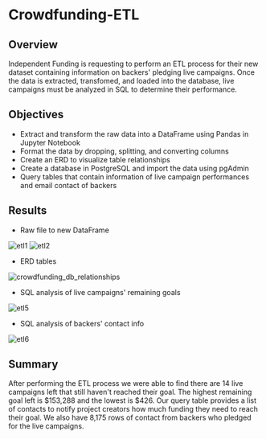 # Crowdfunding-ETL
## Overview
Independent Funding is requesting to perform an ETL process for their new dataset containing information on backers' pledging live campaigns. Once the data is extracted, transfomed, and loaded into the database, live campaigns must be analyzed in SQL to determine their performance.

## Objectives
- Extract and transform the raw data into a DataFrame using Pandas in Jupyter Notebook
- Format the data by dropping, splitting, and converting columns
- Create an ERD to visualize table relationships
- Create a database in PostgreSQL and import the data using pgAdmin 
- Query tables that contain information of live campaign performances and email contact of backers

## Results
- Raw file to new DataFrame

![etl1](https://user-images.githubusercontent.com/106359564/215354624-dc01f139-862a-4c88-82da-f61d2f56387c.png)
![etl2](https://user-images.githubusercontent.com/106359564/215354626-7f2d5e46-3684-4b8c-a916-a1878258b1f0.png)


- ERD tables 

![crowdfunding_db_relationships](https://user-images.githubusercontent.com/106359564/215353873-13f48248-fdd8-4288-b583-5f43a9ac9676.png)


- SQL analysis of live campaigns' remaining goals

![etl5](https://user-images.githubusercontent.com/106359564/215355909-6dbdb731-8be6-4b86-a57f-2152b5166559.png)




- SQL analysis of backers' contact info

![etl6](https://user-images.githubusercontent.com/106359564/215356001-b79a41a2-bcf2-46d5-b86f-c7b67ee90bd1.png)



## Summary
After performing the ETL process we were able to find there are 14 live campaigns left that still haven't reached their goal. The highest remaining goal left is $153,288 and the lowest is $426. Our query table provides a list of contacts to notify project creators how much funding they need to reach their goal. We also have 8,175 rows of contact from backers who pledged for the live campaigns.
